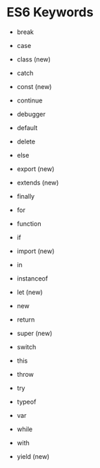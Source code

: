 # ES6 Keywords

- break
- case
- class (new)
- catch
- const (new)
- continue
- debugger
- default
- delete
- else
- export (new)

- extends (new)
- finally
- for
- function
- if
- import (new)
- in
- instanceof
- let (new)
- new
- return
- super (new)

- switch
- this
- throw
- try
- typeof
- var
- while
- with
- yield (new)
